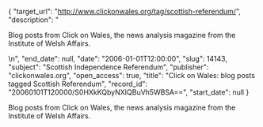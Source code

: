 {
  "target_url": "http://www.clickonwales.org/tag/scottish-referendum/", 
  "description": "<p>Blog posts from Click on Wales, the news analysis magazine from the Institute of Welsh Affairs.</p>\n", 
  "end_date": null, 
  "date": "2006-01-01T12:00:00", 
  "slug": 14143, 
  "subject": "Scottish Independence Referendum", 
  "publisher": "clickonwales.org", 
  "open_access": true, 
  "title": "Click on Wales: blog posts tagged Scottish Referendum", 
  "record_id": "20060101T120000/S0HXkKQbyNXIQBuVh5WBSA==", 
  "start_date": null
}

<p>Blog posts from Click on Wales, the news analysis magazine from the Institute of Welsh Affairs.</p>
